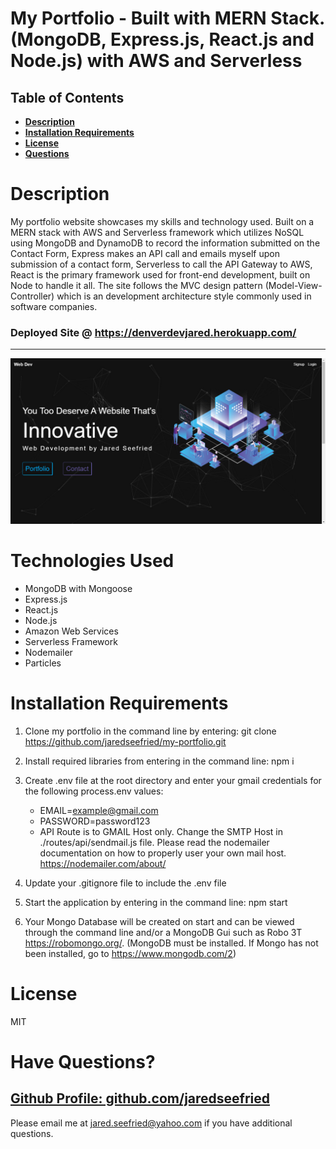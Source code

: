 # My Portfolio - Built with MERN Stack. (MongoDB, Express.js, React.js and Node.js) with AWS and Serverless

## Table of Contents

- **[Description](#Description)**
- **[Installation Requirements](#Installation-Requirements)**
- **[License](#License)**
- **[Questions](#Questions)**

# Description

My portfolio website showcases my skills and technology used. Built on a MERN stack with AWS and Serverless framework which utilizes NoSQL using MongoDB and DynamoDB to record the information submitted on the Contact Form, Express makes an API call and emails myself upon submission of a contact form, Serverless to call the API Gateway to AWS, React is the primary framework used for front-end development, built on Node to handle it all. The site follows the MVC design pattern (Model-View-Controller) which is an development architecture style commonly used in software companies.

### Deployed Site @ https://denverdevjared.herokuapp.com/

---

![Jared Seefrieds Portfolio](./client/src/images/front-page.jpg)

# Technologies Used

- MongoDB with Mongoose
- Express.js
- React.js
- Node.js
- Amazon Web Services
- Serverless Framework
- Nodemailer
- Particles

# Installation Requirements

1. Clone my portfolio in the command line by entering: git clone https://github.com/jaredseefried/my-portfolio.git

2. Install required libraries from entering in the command line: npm i

3. Create .env file at the root directory and enter your gmail credentials for the following process.env values:

   - EMAIL=example@gmail.com
   - PASSWORD=password123

   * API Route is to GMAIL Host only. Change the SMTP Host in ./routes/api/sendmail.js file. Please read the nodemailer documentation on how to properly user your own mail host. https://nodemailer.com/about/

4. Update your .gitignore file to include the .env file

5. Start the application by entering in the command line: npm start

6. Your Mongo Database will be created on start and can be viewed through the command line and/or a MongoDB Gui such as Robo 3T https://robomongo.org/. (MongoDB must be installed. If Mongo has not been installed, go to https://www.mongodb.com/2)

# License

MIT

# Have Questions?

## [Github Profile: github.com/jaredseefried](https://github.com/jaredseefried "Title")

Please email me at jared.seefried@yahoo.com if you have additional questions.
